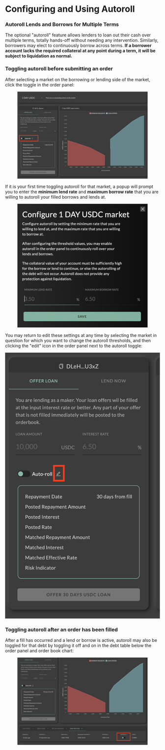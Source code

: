 # Configuring and Using Autoroll

### Autoroll Lends and Borrows for Multiple Terms&#x20;

The optional "autoroll" feature allows lenders to loan out their cash over multiple terms, totally hands-off without needing any intervention. Similarly, borrowers may elect to continuously borrow across terms. **If a borrower account lacks the required collateral at any point during a term, it will be subject to liquidation as normal.**



### Toggling autoroll before submitting an order

After selecting a market on the borrowing or lending side of the market, click the toggle in the order panel:

<figure><img src="../../.gitbook/assets/image (4) (1) (2) (1).png" alt=""><figcaption></figcaption></figure>

If it is your first time toggling autoroll for that market, a popup will prompt you to enter the **minimum lend rate** and **maximum borrow rate** that you are willing to autoroll your filled borrows and lends at.

<figure><img src="../../.gitbook/assets/image (6) (1).png" alt=""><figcaption></figcaption></figure>

You may return to edit these settings at any time by selecting the market in question for which you want to change the autoroll thresholds, and then clicking the "edit" icon in the order panel next to the autoroll toggle:

<img src="../../.gitbook/assets/image (1) (4).png" alt="" data-size="original">

### Toggling autoroll after an order has been filled

After a fill has occurred and a lend or borrow is active, autoroll may also be toggled for that debt by toggling it off and on in the debt table below the order panel and order book chart:

<figure><img src="../../.gitbook/assets/image (2) (2) (1).png" alt=""><figcaption></figcaption></figure>
